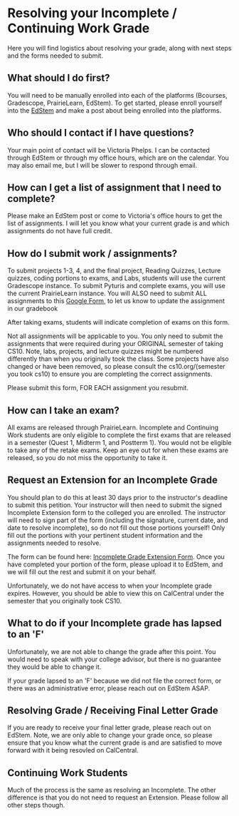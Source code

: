 # Resolving your Incomplete / Continuing Work Grade

Here you will find logistics about resolving your grade, along with next steps and the forms needed to submit.

## What should I do first?

You will need to be manually enrolled into each of the platforms (Bcourses, Gradescope, PrairieLearn, EdStem). To get started, please enroll yourself into the [EdStem](https://edstem.org/us/join/HfmcD2) and make a post about being enrolled into the platforms.

## Who should I contact if I have questions?

Your main point of contact will be Victoria Phelps. I can be contacted through EdStem or through my office hours, which are on the calendar. You may also email me, but I will be slower to respond through email. 

## How can I get a list of assignment that I need to complete?

Please make an EdStem post or come to Victoria's office hours to get the list of assignments. I will let you know what your current grade is and which assignments do not have full credit.

## How do I submit work / assignments?

To submit projects 1-3, 4, and the final project, Reading Quizzes, Lecture quizzes, coding portions to exams, and Labs, students will use the current Gradescope instance. To submit Pyturis and complete exams, you will use the current PrairieLearn instance. You will ALSO need to submit ALL assignments to this [Google Form](https://forms.gle/fd71vCa76GwECacB6), to let us know to update the assignment in our gradebook

After taking exams, students will indicate completion of exams on this form. 

Not all assignments will be applicable to you. You only need to submit the assignments that were required during your ORIGINAL semester of taking CS10. Note, labs, projects, and lecture quizzes might be numbered differently than when you originally took the class. Some projects have also changed or have been removed, so please consult the cs10.org/(semester you took cs10) to ensure you are completing the correct assignments.

Please submit this form, FOR EACH assignment you resubmit.

## How can I take an exam?

All exams are released through PrairieLearn. Incomplete and Continuing Work students are only eligible to complete the first exams that are released in a semester (Quest 1, Midterm 1, and Postterm 1). You would not be eligible to take any of the retake exams. Keep an eye out for when these exams are released, so you do not miss the opportunity to take it.

## Request an Extension for an Incomplete Grade

You should plan to do this at least 30 days prior to the instructor's deadline to submit this petition. Your instructor will then need to submit the signed Incomplete Extension form to the colleged you are enrolled. The instructor will need to sign part of the form (including the signature, current date, and date to resolve incomplete), so do not fill out those portions yourself! Only fill out the portions with your pertinent student information and the assignments needed to resolve. 

The form can be found here: [Incomplete Grade Extension Form](chrome-extension://efaidnbmnnnibpcajpcglclefindmkaj/https://registrar.berkeley.edu/wp-content/uploads/updated_Fillable_All-College-Petition-to-Extend-Incomplete-Form-11.23-Google-Docs.pdf). Once you have completed your portion of the form, please upload it to EdStem, and we will fill out the rest and submit it on your behalf.

Unfortunately, we do not have access to when your Incomplete grade expires. However, you should be able to view this on CalCentral under the semester that you originally took CS10. 

## What to do if your Incomplete grade has lapsed to an 'F'

Unfortunately, we are not able to change the grade after this point. You would need to speak with your college advisor, but there is no guarantee they would be able to change it. 

If your grade lapsed to an 'F' because we did not file the correct form, or there was an administrative error, please reach out on EdStem ASAP. 

## Resolving Grade / Receiving Final Letter Grade

If you are ready to receive your final letter grade, please reach out on EdStem. Note, we are only able to change your grade once, so please ensure that you know what the current grade is and are satisfied to move forward with it being resovled on CalCentral.

## Continuing Work Students

Much of the process is the same as resolving an Incomplete. The other difference is that you do not need to request an Extension. Please follow all other steps though. 

